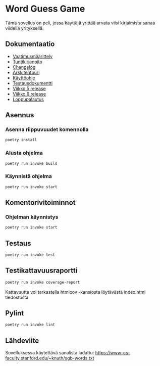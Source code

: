 # Word Guess Game

Tämä sovellus on peli, jossa käyttäjä yrittää arvata viisi kirjaimista sanaa viidellä yrityksellä. 

## Dokumentaatio

- [Vaatimusmäärittely](dokumentaatio/vaatimusmaarittely.md)
- [Tuntikirjanpito](dokumentaatio/tuntikirjanpito.md)
- [Changelog](dokumentaatio/changelog.md)
- [Arkkitehtuuri](dokumentaatio/arkkitehtuuri.md)
- [Käyttöohje](dokumentaatio/kayttoohje.md)
- [Testausdokumentti](dokumentaatio/testaus.md)
- [Viikko 5 release](https://github.com/rauhja/ot-harjoitustyo/releases/tag/Viikko5)
- [Viikko 6 release](https://github.com/rauhja/ot-harjoitustyo/releases/tag/Viikko6)
- [Loppupalautus](https://github.com/rauhja/ot-harjoitustyo/releases/tag/Loppupalautus)

## Asennus

### Asenna riippuvuudet komennolla

```bash
poetry install
```
### Alusta ohjelma

```bash
poetry run invoke build
```

### Käynnistä ohjelma

```bash
poetry run invoke start
```

## Komentorivitoiminnot

### Ohjelman käynnistys

```bash
poetry run invoke start
```

## Testaus

```bash
poetry run invoke test
```

## Testikattavuusraportti

```bash
poetry run invoke coverage-report
```
Kattavuutta voi tarkastella htmlcov -kansiosta löytävästä index.html tiedostosta

## Pylint

```bash
poetry run invoke lint
```

## Lähdeviite

Sovelluksessa käytettävä sanalista ladattu:
https://www-cs-faculty.stanford.edu/~knuth/sgb-words.txt